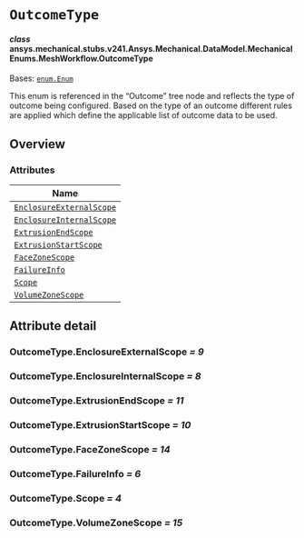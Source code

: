 # `OutcomeType`

<a id="ansys.mechanical.stubs.v241.Ansys.Mechanical.DataModel.MechanicalEnums.MeshWorkflow.OutcomeType"></a>

#### *class* ansys.mechanical.stubs.v241.Ansys.Mechanical.DataModel.MechanicalEnums.MeshWorkflow.OutcomeType

Bases: [`enum.Enum`](https://docs.python.org/3/library/enum.html#enum.Enum)

This enum is referenced in the “Outcome” tree node and reflects the type of outcome being configured. Based on the type of an outcome different rules are applied which define the applicable list of outcome data to be used.

<!-- !! processed by numpydoc !! -->

<a id="overview"></a>

## Overview

### Attributes

| Name |
| ------------------------------------------------------------------- |
| [`EnclosureExternalScope`](#OutcomeType.EnclosureExternalScope) |
| [`EnclosureInternalScope`](#OutcomeType.EnclosureInternalScope) |
| [`ExtrusionEndScope`](#OutcomeType.ExtrusionEndScope) |
| [`ExtrusionStartScope`](#OutcomeType.ExtrusionStartScope) |
| [`FaceZoneScope`](#OutcomeType.FaceZoneScope) |
| [`FailureInfo`](#OutcomeType.FailureInfo) |
| [`Scope`](#OutcomeType.Scope) |
| [`VolumeZoneScope`](#OutcomeType.VolumeZoneScope) |

<a id="attribute-detail"></a>

## Attribute detail

<a id="OutcomeType.EnclosureExternalScope"></a>

### OutcomeType.EnclosureExternalScope *= 9*

<a id="OutcomeType.EnclosureInternalScope"></a>

### OutcomeType.EnclosureInternalScope *= 8*

<a id="OutcomeType.ExtrusionEndScope"></a>

### OutcomeType.ExtrusionEndScope *= 11*

<a id="OutcomeType.ExtrusionStartScope"></a>

### OutcomeType.ExtrusionStartScope *= 10*

<a id="OutcomeType.FaceZoneScope"></a>

### OutcomeType.FaceZoneScope *= 14*

<a id="OutcomeType.FailureInfo"></a>

### OutcomeType.FailureInfo *= 6*

<a id="OutcomeType.Scope"></a>

### OutcomeType.Scope *= 4*

<a id="OutcomeType.VolumeZoneScope"></a>

### OutcomeType.VolumeZoneScope *= 15*


